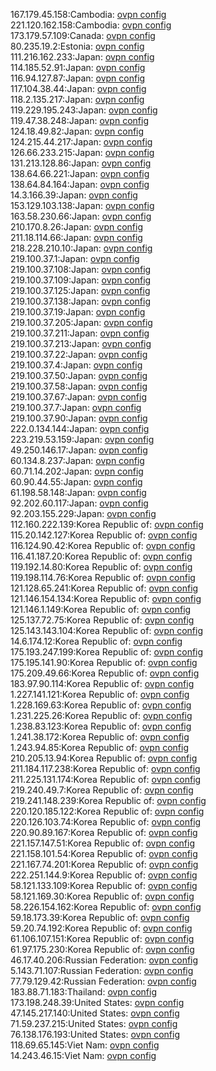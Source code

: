 167.179.45.158:Cambodia: [ovpn config](vpn/167_179_45_158.ovpn)  
221.120.162.158:Cambodia: [ovpn config](vpn/221_120_162_158.ovpn)  
173.179.57.109:Canada: [ovpn config](vpn/173_179_57_109.ovpn)  
80.235.19.2:Estonia: [ovpn config](vpn/80_235_19_2.ovpn)  
111.216.162.233:Japan: [ovpn config](vpn/111_216_162_233.ovpn)  
114.185.52.91:Japan: [ovpn config](vpn/114_185_52_91.ovpn)  
116.94.127.87:Japan: [ovpn config](vpn/116_94_127_87.ovpn)  
117.104.38.44:Japan: [ovpn config](vpn/117_104_38_44.ovpn)  
118.2.135.217:Japan: [ovpn config](vpn/118_2_135_217.ovpn)  
119.229.195.243:Japan: [ovpn config](vpn/119_229_195_243.ovpn)  
119.47.38.248:Japan: [ovpn config](vpn/119_47_38_248.ovpn)  
124.18.49.82:Japan: [ovpn config](vpn/124_18_49_82.ovpn)  
124.215.44.217:Japan: [ovpn config](vpn/124_215_44_217.ovpn)  
126.66.233.215:Japan: [ovpn config](vpn/126_66_233_215.ovpn)  
131.213.128.86:Japan: [ovpn config](vpn/131_213_128_86.ovpn)  
138.64.66.221:Japan: [ovpn config](vpn/138_64_66_221.ovpn)  
138.64.84.164:Japan: [ovpn config](vpn/138_64_84_164.ovpn)  
14.3.166.39:Japan: [ovpn config](vpn/14_3_166_39.ovpn)  
153.129.103.138:Japan: [ovpn config](vpn/153_129_103_138.ovpn)  
163.58.230.66:Japan: [ovpn config](vpn/163_58_230_66.ovpn)  
210.170.8.26:Japan: [ovpn config](vpn/210_170_8_26.ovpn)  
211.18.114.66:Japan: [ovpn config](vpn/211_18_114_66.ovpn)  
218.228.210.10:Japan: [ovpn config](vpn/218_228_210_10.ovpn)  
219.100.37.1:Japan: [ovpn config](vpn/219_100_37_1.ovpn)  
219.100.37.108:Japan: [ovpn config](vpn/219_100_37_108.ovpn)  
219.100.37.109:Japan: [ovpn config](vpn/219_100_37_109.ovpn)  
219.100.37.125:Japan: [ovpn config](vpn/219_100_37_125.ovpn)  
219.100.37.138:Japan: [ovpn config](vpn/219_100_37_138.ovpn)  
219.100.37.19:Japan: [ovpn config](vpn/219_100_37_19.ovpn)  
219.100.37.205:Japan: [ovpn config](vpn/219_100_37_205.ovpn)  
219.100.37.211:Japan: [ovpn config](vpn/219_100_37_211.ovpn)  
219.100.37.213:Japan: [ovpn config](vpn/219_100_37_213.ovpn)  
219.100.37.22:Japan: [ovpn config](vpn/219_100_37_22.ovpn)  
219.100.37.4:Japan: [ovpn config](vpn/219_100_37_4.ovpn)  
219.100.37.50:Japan: [ovpn config](vpn/219_100_37_50.ovpn)  
219.100.37.58:Japan: [ovpn config](vpn/219_100_37_58.ovpn)  
219.100.37.67:Japan: [ovpn config](vpn/219_100_37_67.ovpn)  
219.100.37.7:Japan: [ovpn config](vpn/219_100_37_7.ovpn)  
219.100.37.90:Japan: [ovpn config](vpn/219_100_37_90.ovpn)  
222.0.134.144:Japan: [ovpn config](vpn/222_0_134_144.ovpn)  
223.219.53.159:Japan: [ovpn config](vpn/223_219_53_159.ovpn)  
49.250.146.17:Japan: [ovpn config](vpn/49_250_146_17.ovpn)  
60.134.8.237:Japan: [ovpn config](vpn/60_134_8_237.ovpn)  
60.71.14.202:Japan: [ovpn config](vpn/60_71_14_202.ovpn)  
60.90.44.55:Japan: [ovpn config](vpn/60_90_44_55.ovpn)  
61.198.58.148:Japan: [ovpn config](vpn/61_198_58_148.ovpn)  
92.202.60.117:Japan: [ovpn config](vpn/92_202_60_117.ovpn)  
92.203.155.229:Japan: [ovpn config](vpn/92_203_155_229.ovpn)  
112.160.222.139:Korea Republic of: [ovpn config](vpn/112_160_222_139.ovpn)  
115.20.142.127:Korea Republic of: [ovpn config](vpn/115_20_142_127.ovpn)  
116.124.90.42:Korea Republic of: [ovpn config](vpn/116_124_90_42.ovpn)  
116.41.187.20:Korea Republic of: [ovpn config](vpn/116_41_187_20.ovpn)  
119.192.14.80:Korea Republic of: [ovpn config](vpn/119_192_14_80.ovpn)  
119.198.114.76:Korea Republic of: [ovpn config](vpn/119_198_114_76.ovpn)  
121.128.65.241:Korea Republic of: [ovpn config](vpn/121_128_65_241.ovpn)  
121.146.154.134:Korea Republic of: [ovpn config](vpn/121_146_154_134.ovpn)  
121.146.1.149:Korea Republic of: [ovpn config](vpn/121_146_1_149.ovpn)  
125.137.72.75:Korea Republic of: [ovpn config](vpn/125_137_72_75.ovpn)  
125.143.143.104:Korea Republic of: [ovpn config](vpn/125_143_143_104.ovpn)  
14.6.174.12:Korea Republic of: [ovpn config](vpn/14_6_174_12.ovpn)  
175.193.247.199:Korea Republic of: [ovpn config](vpn/175_193_247_199.ovpn)  
175.195.141.90:Korea Republic of: [ovpn config](vpn/175_195_141_90.ovpn)  
175.209.49.66:Korea Republic of: [ovpn config](vpn/175_209_49_66.ovpn)  
183.97.90.114:Korea Republic of: [ovpn config](vpn/183_97_90_114.ovpn)  
1.227.141.121:Korea Republic of: [ovpn config](vpn/1_227_141_121.ovpn)  
1.228.169.63:Korea Republic of: [ovpn config](vpn/1_228_169_63.ovpn)  
1.231.225.26:Korea Republic of: [ovpn config](vpn/1_231_225_26.ovpn)  
1.238.83.123:Korea Republic of: [ovpn config](vpn/1_238_83_123.ovpn)  
1.241.38.172:Korea Republic of: [ovpn config](vpn/1_241_38_172.ovpn)  
1.243.94.85:Korea Republic of: [ovpn config](vpn/1_243_94_85.ovpn)  
210.205.13.94:Korea Republic of: [ovpn config](vpn/210_205_13_94.ovpn)  
211.184.117.238:Korea Republic of: [ovpn config](vpn/211_184_117_238.ovpn)  
211.225.131.174:Korea Republic of: [ovpn config](vpn/211_225_131_174.ovpn)  
219.240.49.7:Korea Republic of: [ovpn config](vpn/219_240_49_7.ovpn)  
219.241.148.239:Korea Republic of: [ovpn config](vpn/219_241_148_239.ovpn)  
220.120.185.122:Korea Republic of: [ovpn config](vpn/220_120_185_122.ovpn)  
220.126.103.74:Korea Republic of: [ovpn config](vpn/220_126_103_74.ovpn)  
220.90.89.167:Korea Republic of: [ovpn config](vpn/220_90_89_167.ovpn)  
221.157.147.51:Korea Republic of: [ovpn config](vpn/221_157_147_51.ovpn)  
221.158.101.54:Korea Republic of: [ovpn config](vpn/221_158_101_54.ovpn)  
221.167.74.201:Korea Republic of: [ovpn config](vpn/221_167_74_201.ovpn)  
222.251.144.9:Korea Republic of: [ovpn config](vpn/222_251_144_9.ovpn)  
58.121.133.109:Korea Republic of: [ovpn config](vpn/58_121_133_109.ovpn)  
58.121.169.30:Korea Republic of: [ovpn config](vpn/58_121_169_30.ovpn)  
58.226.154.162:Korea Republic of: [ovpn config](vpn/58_226_154_162.ovpn)  
59.18.173.39:Korea Republic of: [ovpn config](vpn/59_18_173_39.ovpn)  
59.20.74.192:Korea Republic of: [ovpn config](vpn/59_20_74_192.ovpn)  
61.106.107.151:Korea Republic of: [ovpn config](vpn/61_106_107_151.ovpn)  
61.97.175.230:Korea Republic of: [ovpn config](vpn/61_97_175_230.ovpn)  
46.17.40.206:Russian Federation: [ovpn config](vpn/46_17_40_206.ovpn)  
5.143.71.107:Russian Federation: [ovpn config](vpn/5_143_71_107.ovpn)  
77.79.129.42:Russian Federation: [ovpn config](vpn/77_79_129_42.ovpn)  
183.88.71.183:Thailand: [ovpn config](vpn/183_88_71_183.ovpn)  
173.198.248.39:United States: [ovpn config](vpn/173_198_248_39.ovpn)  
47.145.217.140:United States: [ovpn config](vpn/47_145_217_140.ovpn)  
71.59.237.215:United States: [ovpn config](vpn/71_59_237_215.ovpn)  
76.138.176.193:United States: [ovpn config](vpn/76_138_176_193.ovpn)  
118.69.65.145:Viet Nam: [ovpn config](vpn/118_69_65_145.ovpn)  
14.243.46.15:Viet Nam: [ovpn config](vpn/14_243_46_15.ovpn)  
